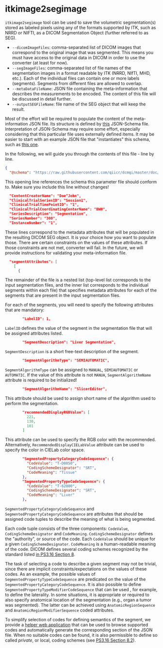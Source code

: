 # itkimage2segimage

`itkimage2segimage` tool can be used to save the volumetric segmentation(s) stored as labeled pixels using any of the formats supported by ITK, such as NRRD or NIFTI, as a DICOM Segmentation Object (further referred to as SEG).

* `--dicomImageFiles`: comma-separated list of DICOM images that correspond to the original image that was segmented. This means you must have access to the original data in DICOM in order to use the converter (at least for now).
* `--segImageFiles`: comma-separated list of  file names of the segmentation images in a format readable by ITK (NRRD, NIfTI, MHD, etc.). Each of the individual files can contain one or more labels (segments). Segments from different files are allowed to overlap. 
* `--metaDataFileName`: JSON file containing the meta-information that describes the measurements to be encoded. The content of this file will be discussed in detail further.
* `--outputSEGFileName`: file name of the SEG object that will keep the result.

Most of the effort will be required to populate the content of the meta-information JSON file. Its structure is defined by [this](https://github.com/QIICR/dcmqi/blob/master/doc/schemas/seg-schema.json) JSON-Schema file. Interpretation of JSON-Schema may require some effort, especially considering that this particular file uses externally defined items. It may be easier to start with an example JSON file that "instantiates" this schema, such as [this one](https://github.com/QIICR/dcmqi/blob/master/doc/examples/seg-example.json).

In the following, we will guide you through the contents of this file - line by line.

```JSON
{
  "@schema": "https://raw.githubusercontent.com/qiicr/dcmqi/master/doc/schemas/seg-schema.json#",
```

This opening line references the schema this parameter file should conform to. Make sure you include this line without changes!

```JSON
  "ContentCreatorName": "Doe^John",
  "ClinicalTrialSeriesID": "Session1",
  "ClinicalTrialTimePointID": "1",
  "ClinicalTrialCoordinatingCenterName": "BWH",
  "SeriesDescription": "Segmentation",
  "SeriesNumber": "300",
  "InstanceNumber": "1",
```

These lines correspond to the metadata attributes that will be populated in the resulting DICOM SEG object. It is your choice how you want to populate those. There are certain constraints on the values of these attributes. If those constraints are not met, converter will fail. In the future, we will provide instructions for validating your meta-information file.

```JSON
  "segmentAttributes": [
    [
      {
```

The remainder of the file is a nested list (top-level list corresponds to the input segmentation files, and the inner list corresponds to the individual segments within each file) that specifies metadata attributes for each of the segments that are present in the input segmentation files.

For each of the segments, you will need to specify the following attributes that are mandatory:

```JSON
        "LabelID": 1,
```

`LabelID` defines the value of the segment in the segmentation file that will be assigned attributes listed.

```JSON
        "SegmentDescription": "Liver Segmentation",
```

`SegmentDescription` is a short free-text description of the segment.

```JSON
        "SegmentAlgorithmType": "SEMIAUTOMATIC",
```

`SegmentAlgorithmType` can be assigned to `MANUAL`, `SEMIAUTOMATIC` or `AUTOMATIC`. If the value of this attribute is not `MANUA`, `SegmentAlgorithmName` attribute is required to be initialized!

```JSON
        "SegmentAlgorithmName": "SlicerEditor",
```

This attribute should be used to assign short name of the algorithm used to perform the segmentation.

```JSON
        "recommendedDisplayRGBValue": [
          221,
          130,
          101
        ]
```

This attribute can be used to specify the RGB color with the recommended. Alternatively, `RecommendedDisplayCIELabValue` attribute can be used to specify the color in CIELab color space.

```JSON        
        "SegmentedPropertyCategoryCodeSequence": {
          "CodeValue": "T-D0050",
          "CodingSchemeDesignator": "SRT",
          "CodeMeaning": "Tissue"
        },
        "SegmentedPropertyTypeCodeSequence": {
          "CodeValue": "T-62000",
          "CodingSchemeDesignator": "SRT",
          "CodeMeaning": "Liver"
        },
```

`SegmentedPropertyCategoryCodeSequence` and `SegmentedPropertyCategoryCodeSequence` are attributes that should be assigned code tuples to describe the meaning of what is being segmented. 

Each code tuple consists of the three components:  `CodeValue`, `CodingSchemeDesignator` and `CodeMeaning`. `CodingSchemeDesignator` defines the "authority", or source of the code. Each `CodeValue` should be unique for a given `CodingSchemeDesignator`. `CodeMeaning` is a human-readable meaning of the code. DICOM defines several coding schemes recognized by the standard listed [in PS3.16 Section 8](http://dicom.nema.org/medical/dicom/current/output/chtml/part16/chapter_8.html). 

The task of selecting a code to describe a given segment may not be trivial, since there are implicit constraints/expectations on the values of these codes. As an example, the possible values of `SegmentedPropertyTypeCodeSequence` are predicated on the value of the `SegmentedPropertyCategoryCodeSequence`. It is also possible to define `SegmentedPropertyTypeModifierCodeSequence` that can be used , for example, to define the laterality. In some situations, it is appropriate or required to also specify anatomical location of the segmentation (e.g., organ a tumor was segmented). The latter can be achieved using `AnatomicRegionSequence` and `AnatomicRegionModifierSequence` coded attributes.

To simplify selection of codes for defining semantics of the segment, we provide a [helper web application](http://qiicr.org/dcmqi/#/seg) that can be used to browse supported codes and automatically generate the corresponding section of the JSON file. When no suitable codes can be found, it is also permissible to define so called _private_, or local, coding schemes (see [PS3.16 Section 8.2](http://dicom.nema.org/medical/dicom/current/output/chtml/part03/sect_8.2.html)). 